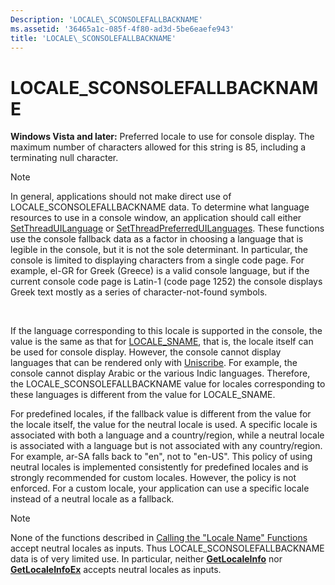 ```yaml
---
Description: 'LOCALE\_SCONSOLEFALLBACKNAME'
ms.assetid: '36465a1c-085f-4f80-ad3d-5be6eaefe943'
title: 'LOCALE\_SCONSOLEFALLBACKNAME'
---
```


# LOCALE\_SCONSOLEFALLBACKNAME

**Windows Vista and later:** Preferred locale to use for console display. The maximum number of characters allowed for this string is 85, including a terminating null character.

> [!Note]  
> In general, applications should not make direct use of LOCALE\_SCONSOLEFALLBACKNAME data. To determine what language resources to use in a console window, an application should call either [SetThreadUILanguage](setthreaduilanguage.md) or [SetThreadPreferredUILanguages](setthreadpreferreduilanguages.md). These functions use the console fallback data as a factor in choosing a language that is legible in the console, but it is not the sole determinant. In particular, the console is limited to displaying characters from a single code page. For example, el-GR for Greek (Greece) is a valid console language, but if the current console code page is Latin-1 (code page 1252) the console displays Greek text mostly as a series of character-not-found symbols.

 

If the language corresponding to this locale is supported in the console, the value is the same as that for [LOCALE\_SNAME](locale-sname.md), that is, the locale itself can be used for console display. However, the console cannot display languages that can be rendered only with [Uniscribe](uniscribe.md). For example, the console cannot display Arabic or the various Indic languages. Therefore, the LOCALE\_SCONSOLEFALLBACKNAME value for locales corresponding to these languages is different from the value for LOCALE\_SNAME.

For predefined locales, if the fallback value is different from the value for the locale itself, the value for the neutral locale is used. A specific locale is associated with both a language and a country/region, while a neutral locale is associated with a language but is not associated with any country/region. For example, ar-SA falls back to "en", not to "en-US". This policy of using neutral locales is implemented consistently for predefined locales and is strongly recommended for custom locales. However, the policy is not enforced. For a custom locale, your application can use a specific locale instead of a neutral locale as a fallback.

> [!Note]  
> None of the functions described in [Calling the "Locale Name" Functions](calling-the--locale-name--functions.md) accept neutral locales as inputs. Thus LOCALE\_SCONSOLEFALLBACKNAME data is of very limited use. In particular, neither [**GetLocaleInfo**](getlocaleinfo.md) nor [**GetLocaleInfoEx**](getlocaleinfoex.md) accepts neutral locales as inputs.

 

 

 



